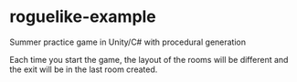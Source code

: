# roguelike-example
Summer practice game in Unity/C# with procedural generation

Each time you start the game, the layout of the rooms will be different and the exit will be in the last room created.
